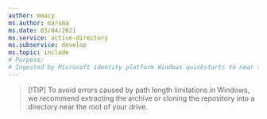 ```yaml
---
author: mmacy
ms.author: marsma
ms.date: 03/04/2021
ms.service: active-directory
ms.subservice: develop
ms.topic: include
# Purpose:
# Ingested by Microsoft identity platform Windows quickstarts to near the download links
---
```


>[!TIP] To avoid errors caused by path length limitations in Windows, we recommend extracting the archive or cloning the repository into a directory near the root of your drive.

